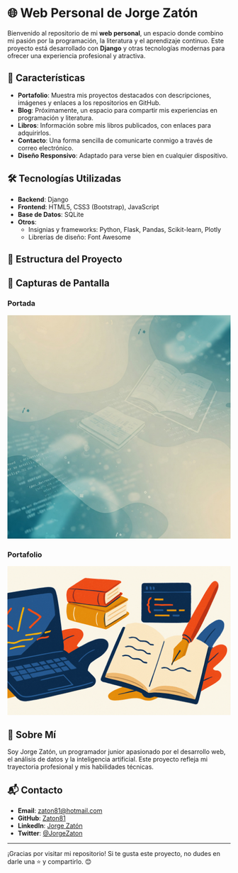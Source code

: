 # 🌐 Web Personal de Jorge Zatón

Bienvenido al repositorio de mi **web personal**, un espacio donde combino mi pasión por la programación, la literatura y el aprendizaje continuo. Este proyecto está desarrollado con **Django** y otras tecnologías modernas para ofrecer una experiencia profesional y atractiva.

## 🚀 Características

- **Portafolio**: Muestra mis proyectos destacados con descripciones, imágenes y enlaces a los repositorios en GitHub.
- **Blog**: Próximamente, un espacio para compartir mis experiencias en programación y literatura.
- **Libros**: Información sobre mis libros publicados, con enlaces para adquirirlos.
- **Contacto**: Una forma sencilla de comunicarte conmigo a través de correo electrónico.
- **Diseño Responsivo**: Adaptado para verse bien en cualquier dispositivo.

## 🛠️ Tecnologías Utilizadas

- **Backend**: Django
- **Frontend**: HTML5, CSS3 (Bootstrap), JavaScript
- **Base de Datos**: SQLite
- **Otros**: 
  - Insignias y frameworks: Python, Flask, Pandas, Scikit-learn, Plotly
  - Librerías de diseño: Font Awesome

## 📂 Estructura del Proyecto

## 📸 Capturas de Pantalla

### Portada
![Portada](core/static/core/img/portadaInicio.jpeg)

### Portafolio
![Portafolio](core/static/core/img/portada.png)

## 📖 Sobre Mí

Soy Jorge Zatón, un programador junior apasionado por el desarrollo web, el análisis de datos y la inteligencia artificial. Este proyecto refleja mi trayectoria profesional y mis habilidades técnicas.

## 📬 Contacto

- **Email**: [zaton81@hotmail.com](zaton81@hotmail.com)
- **GitHub**: [Zaton81](https://github.com/Zaton81)
- **LinkedIn**: [Jorge Zatón](https://www.linkedin.com/in/jorge-zaton/)
- **Twitter**: [@JorgeZaton](https://twitter.com/JorgeZaton)

---

¡Gracias por visitar mi repositorio! Si te gusta este proyecto, no dudes en darle una ⭐ y compartirlo. 😊